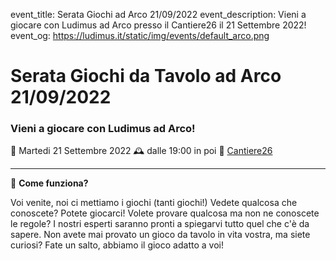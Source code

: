 event_title: Serata Giochi ad Arco 21/09/2022
event_description: Vieni a giocare con Ludimus ad Arco presso il Cantiere26 il 21 Settembre 2022!
event_og: https://ludimus.it/static/img/events/default_arco.png

# Serata Giochi da Tavolo ad Arco 21/09/2022

### Vieni a giocare con Ludimus ad Arco!

📅 Martedi 21 Settembre 2022
🕰 dalle 19:00 in poi
📍 [Cantiere26](https://g.page/Cantiere26?share)

---

🎲 **Come funziona?**

Voi venite, noi ci mettiamo i giochi (tanti giochi!)
Vedete qualcosa che conoscete? Potete giocarci!
Volete provare qualcosa ma non ne conoscete le regole? I nostri esperti saranno pronti a spiegarvi tutto quel che c'è da sapere.
Non avete mai provato un gioco da tavolo in vita vostra, ma siete curiosi? Fate un salto, abbiamo il gioco adatto a voi!
